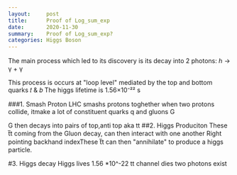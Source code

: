 ```yaml
---
layout:     post
title:      Proof of Log_sum_exp
date:       2020-11-30
summary:    Proof of Log_sum_exp?
categories: Higgs Boson
---
```



The main process which led to its discovery is its decay into 2 photons:  ℎ → γ + γ

This process is occurs at "loop level" mediated by the top and bottom quarks 𝑡 & 𝑏
The higgs lifetime is 1.56×10⁻²² s

    
###1. Smash Proton
LHC smashs protons toghether when two protons collide, itmake a lot of constituent quarks q and gluons G

G then decays into pairs of top,anti top aka tt
##2. Higgs Produciton
These t̅t coming from the Gluon decay, can then interact with one another
Right pointing backhand indexThese t̅t can then "annihilate" to produce a higgs particle.

#3. Higgs decay
Higgs lives 1.56 *10^-22
tt channel dies
two photons exist
